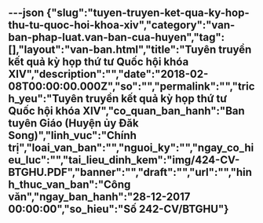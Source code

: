 ---json
{"slug":"tuyen-truyen-ket-qua-ky-hop-thu-tu-quoc-hoi-khoa-xiv","category":"van-ban-phap-luat.van-ban-cua-huyen","tag":[],"layout":"van-ban.html","title":"Tuyên truyền kết quả kỳ họp thứ tư Quốc hội khóa XIV","description":"","date":"2018-02-08T00:00:00.000Z","so":"","permalink":"","trich_yeu":"Tuyên truyền kết quả kỳ họp thứ tư Quốc hội khóa XIV","co_quan_ban_hanh":"Ban tuyên Giáo (Huyện ủy Đăk Song)","linh_vuc":"Chính trị","loai_van_ban":"","nguoi_ky":"","ngay_co_hieu_luc":"","tai_lieu_dinh_kem":"img/424-CV- BTGHU.PDF","banner":"","draft":"","url":"","hinh_thuc_van_ban":"Công văn","ngay_ban_hanh":"28-12-2017 00:00:00","so_hieu":"Số 242-CV/BTGHU"}
---
